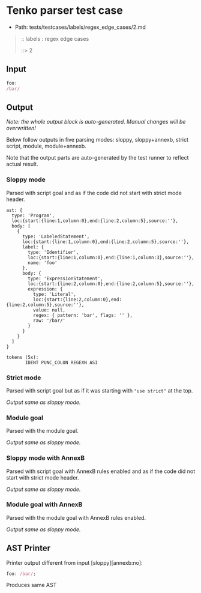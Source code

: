 # Tenko parser test case

- Path: tests/testcases/labels/regex_edge_cases/2.md

> :: labels : regex edge cases
>
> ::> 2

## Input

`````js
foo:
/bar/
`````

## Output

_Note: the whole output block is auto-generated. Manual changes will be overwritten!_

Below follow outputs in five parsing modes: sloppy, sloppy+annexb, strict script, module, module+annexb.

Note that the output parts are auto-generated by the test runner to reflect actual result.

### Sloppy mode

Parsed with script goal and as if the code did not start with strict mode header.

`````
ast: {
  type: 'Program',
  loc:{start:{line:1,column:0},end:{line:2,column:5},source:''},
  body: [
    {
      type: 'LabeledStatement',
      loc:{start:{line:1,column:0},end:{line:2,column:5},source:''},
      label: {
        type: 'Identifier',
        loc:{start:{line:1,column:0},end:{line:1,column:3},source:''},
        name: 'foo'
      },
      body: {
        type: 'ExpressionStatement',
        loc:{start:{line:2,column:0},end:{line:2,column:5},source:''},
        expression: {
          type: 'Literal',
          loc:{start:{line:2,column:0},end:{line:2,column:5},source:''},
          value: null,
          regex: { pattern: 'bar', flags: '' },
          raw: '/bar/'
        }
      }
    }
  ]
}

tokens (5x):
       IDENT PUNC_COLON REGEXN ASI
`````

### Strict mode

Parsed with script goal but as if it was starting with `"use strict"` at the top.

_Output same as sloppy mode._

### Module goal

Parsed with the module goal.

_Output same as sloppy mode._

### Sloppy mode with AnnexB

Parsed with script goal with AnnexB rules enabled and as if the code did not start with strict mode header.

_Output same as sloppy mode._

### Module goal with AnnexB

Parsed with the module goal with AnnexB rules enabled.

_Output same as sloppy mode._

## AST Printer

Printer output different from input [sloppy][annexb:no]:

````js
foo: /bar/;
````

Produces same AST
